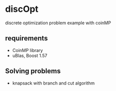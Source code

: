 # discOpt
discrete optimization problem example with coinMP

## requirements

- CoinMP library
- uBlas, Boost 1.57 

## Solving problems

- knapsack with branch and cut algorithm





